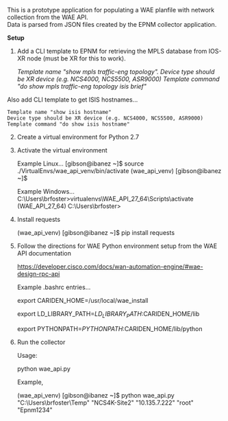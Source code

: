 This is a prototype application for populating a WAE planfile with network collection from the WAE API.  
Data is parsed from JSON files created by the EPNM collector application.

**Setup**

1) Add a CLI template to EPNM for retrieving the MPLS database from IOS-XR node (must be XR for this to work).

    _Template name "show mpls traffic-eng topology".
    Device type should be XR device (e.g. NCS4000, NCS5500, ASR9000)
    Template command "do show mpls traffic-eng topology isis brief"_
    
Also add CLI template to get ISIS hostnames...
    
    Template name "show isis hostname"
    Device type should be XR device (e.g. NCS4000, NCS5500, ASR9000)
    Template command "do show isis hostname"
    
2) Create a virtual environment for Python 2.7

3) Activate the virtual environment

    Example Linux...
    [gibson@ibanez ~]$ source ./VirtualEnvs/wae_api_venv/bin/activate
    (wae_api_venv) [gibson@ibanez ~]$
    
    Example Windows...
    C:\Users\brfoster>virtualenvs\WAE_API_27_64\Scripts\activate
    (WAE_API_27_64) C:\Users\brfoster>

4) Install requests

    (wae_api_venv) [gibson@ibanez ~]$ pip install requests

5) Follow the directions for WAE Python environment setup from the WAE API documentation

    https://developer.cisco.com/docs/wan-automation-engine/#wae-design-rpc-api
    
    Example .bashrc entries...
    
    export CARIDEN_HOME=/usr/local/wae_install
    
    export LD_LIBRARY_PATH=$LD_LIBRARY_PATH:$CARIDEN_HOME/lib
    
    export PYTHONPATH=$PYTHONPATH:$CARIDEN_HOME/lib/python

6) Run the collector

    Usage:
    
    python wae_api.py <path to archive directory> <seed node host name> <ip address of EPNM> <EPNM user> <EPNM password>
    
    Example,
    
    (wae_api_venv) [gibson@ibanez ~]$ python wae_api.py "C:\Users\brfoster\Temp" "NCS4K-Site2" "10.135.7.222" "root" "Epnm1234"
